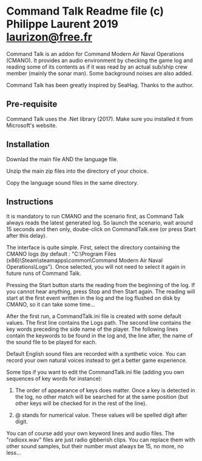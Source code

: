 Command Talk Readme file
(c) Philippe Laurent 2019
laurizon@free.fr         
===============================================================================

Command Talk is an addon for Command Modern Air Naval Operations (CMANO). It
provides an audio environment by checking the game log and reading some of its
contents as if it was read by an actual sub/ship crew member (mainly the sonar
man). Some background noises are also added.

Command Talk has been greatly inspired by SeaHag. Thanks to the author.

Pre-requisite
-------------

Command Talk uses the .Net library (2017). Make sure you installed it from
Microsoft's website.

Installation
------------

Downlad the main file AND the language file.

Unzip the main zip files into the directory of your choice.

Copy the language sound files in the same directory.

Instructions
------------

It is mandatory to run CMANO and the scenario first, as Command Talk always reads
the latest generated log. So launch the scenario, wait around 15 seconds and then
only, doube-click on CommandTalk.exe (or press Start after this delay).

The interface is quite simple. First, select the directory containing the CMANO
logs (by default : "C:\Program Files (x86)\Steam\steamapps\common\Command Modern
Air Naval Operations\Logs"). Once selected, you will not need to select it again
in future runs of Command Talk.

Pressing the Start button starts the reading from the beginning of the log. If you
cannot hear anything, press Stop and then Start again. The reading will start at
the first event written in the log and the log flushed on disk by CMANO, so it can
take some time...

After the first run, a CommandTalk.ini file is created with some default values.
The first line contains the Logs path. The second line contains the key words
preceding the side name of the player. The following lines contain the keywords
to be found in the log and, the line after, the name of the sound file to be
played for each.

Default English sound files are recorded with a synthetic voice. You can record
your own natural voices instead to get a better game experience.

Some tips if you want to edit the CommandTalk.ini file (adding you own sequences
of key words for instance):

1. The order of appearance of keys does matter. Once a key is detected in the log,
   no other match will be searched for at the same position (but other keys will be
   checked for in the rest of the line).

2. @ stands for numerical value. These values will be spelled digit after digit.

You can of course add your own keyword lines and audio files. The "radioxx.wav"
files are just radio gibberish clips. You can replace them with other sound samples,
but their number must always be 15, no more, no less...
